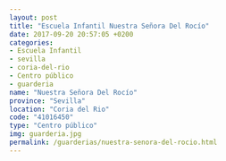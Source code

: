 ```yaml
---
layout: post
title: "Escuela Infantil Nuestra Señora Del Rocío"
date: 2017-09-20 20:57:05 +0200
categories:
- Escuela Infantil
- sevilla
- coria-del-rio
- Centro público
- guarderia
name: "Nuestra Señora Del Rocío"
province: "Sevilla"
location: "Coria del Rio"
code: "41016450"
type: "Centro público"
img: guarderia.jpg
permalink: /guarderias/nuestra-senora-del-rocio.html
---
```

